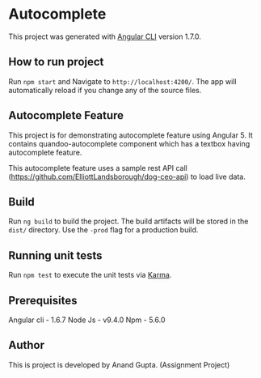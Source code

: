 # Autocomplete

This project was generated with [Angular CLI](https://github.com/angular/angular-cli) version 1.7.0.

## How to run project

Run `npm start` and  Navigate to `http://localhost:4200/`. The app will automatically reload if you change any of the source files.


## Autocomplete Feature

This project is for demonstrating autocomplete feature using Angular 5. It contains quandoo-autocomplete component which has a textbox having autocomplete feature.

This autocomplete feature uses a sample rest API call (https://github.com/ElliottLandsborough/dog-ceo-api) to load live data.

## Build

Run `ng build` to build the project. The build artifacts will be stored in the `dist/` directory. Use the `-prod` flag for a production build.

## Running unit tests

Run `npm test` to execute the unit tests via [Karma](https://karma-runner.github.io).

## Prerequisites

Angular cli - 1.6.7
Node Js - v9.4.0
Npm - 5.6.0

## Author

This is project is developed by Anand Gupta. (Assignment Project)



